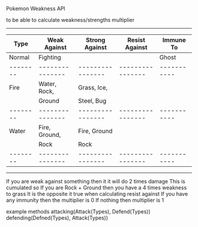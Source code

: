 Pokemon Weakness API

to be able to calculate weakness/strengths multiplier

 ----------------------------------------------------------------------
| Type   | Weak Against  | Strong Against | Resist Against | Immune To |
|--------|---------------|----------------|----------------|-----------|
| Normal | Fighting      |                |                | Ghost     |
|--------|---------------|----------------|----------------|-----------|
| Fire   | Water, Rock,  | Grass, Ice,    |                |           |
|        | Ground        | Steel, Bug     |                |           |
|--------|---------------|----------------|----------------|-----------|
| Water  | Fire, Ground, | Fire, Ground   |                |           |
|        | Rock          | Rock           |                |           |
|--------|---------------|----------------|----------------|-----------|
 ----------------------------------------------------------------------

If you are weak against something then it it will do 2 times damage
This is cumulated so If you are Rock + Ground then you have a 4 times weakness to grass
It is the opposite it true when calculating resist against
If you have any immunity then the multiplier is 0
If nothing then multiplier is 1

example methods
attacking(Attack(Types), Defend(Types))
defending(Defned(Types), Attack(Types))